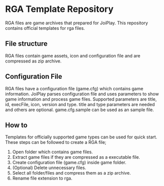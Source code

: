 # RGA Template Repository #
RGA files are game archives that prepared for JoiPlay. This repository contains official templates for rga files.

## File structure ##
RGA files contain game assets, icon and configuration file and are compressed as zip archive. 

## Configuration File ##
RGA files have a configuration file (game.cfg) which contains game information. JoiPlay parses configuration file and uses parameters to show game information and process game files. Supported parameters are title, id, execFile, icon, version and type. title and type parameters are needed and others are optional. game.cfg.sample can be used as an sample file.

## How to ##
Templates for officially supported game types can be used for quick start. These steps can be followed to create a RGA file;
1. Open folder which contains game files.
2. Extract game files if they are compressed as a executable file.
3. Create configuration file (game.cfg) inside game folder.
4. (Optional) Delete unnecessary files.
5. Select all folder/files and compress them as a zip archive.
6. Rename file extension to rga.
